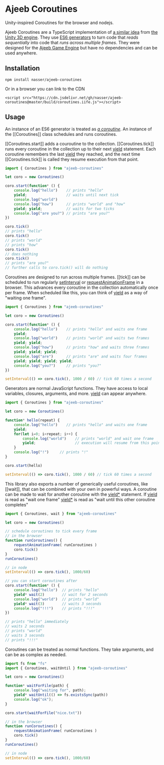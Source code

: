# Ajeeb Coroutines

Unity-inspired Coroutines for the browser and nodejs.

Ajeeb Coroutines are a TypeScript implementation of [a similar idea][unicoro]
from [the Unity 3D engine][unity]. They use [ES6 generators][es6gen] to turn
code that *reads sequentially* into code that *runs across multiple frames*.
They were designed for the [Ajeeb Game Engine][ajeeb] but have no dependencies
and can be used anywhere.

## Installation

```
npm install nasser/ajeeb-coroutines
```

Or in a browser you can link to the CDN

```
<script src="https://cdn.jsdelivr.net/gh/nasser/ajeeb-coroutines@master/build/coroutines.iife.js"></script>
```

## Usage

An instance of an ES6 generator is treated as [*a coroutine*][wikicoro]. An
instance of the [[Coroutines]] class schedules and runs coroutines.

[[Coroutines.start]] adds a couroutine to the collection. [[Coroutines.tick]]
runs every coroutine in the collection up to their next [yield][yielddoc]
statement. Each coroutine remembers the last [yield][yielddoc] they reached, and
the next time [[Coroutines.tick]] is called they resume execution from that
point.

```js
import { Coroutines } from "ajeeb-coroutines"

let coro = new Coroutines()

coro.start(function* () {
    console.log("hello")    // prints "hello"
    yield;                  // waits until next tick
    console.log("world")  
    console.log("how")      // prints "world" and "how"
    yield; yield;           // waits for two ticks
    console.log("are you?") // prints "are you?"
})

coro.tick()
// prints "hello"
coro.tick()
// prints "world"
// prints "how"
coro.tick()
// does nothing
coro.tick()
// prints "are you?"
// further calls to coro.tick() will do nothing
```

Coroutines are designed to run across multiple frames. [[tick]] can be scheduled
to run regularly [setInterval][si] or [requestAnimationFrame][raf] in a browser. 
This advances every coroutine in the collection automatically once per frame.
When scheduled like this, you can think of [yield][yielddoc] as a way of
"waiting one frame".

```js
import { Coroutines } from "ajeeb-coroutines"

let coro = new Coroutines()

coro.start(function* () {
    console.log("hello")    // prints "hello" and waits one frame
    yield;
    console.log("world")    // prints "world" and waits two frames
    yield; yield;
    console.log("how")      // prints "how" and waits three frames
    yield; yield; yield;
    console.log("are")      // prints "are" and waits four frames
    yield; yield; yield; yield;
    console.log("you?")     // prints "you?"
})

setInterval(() => coro.tick(), 1000 / 60) // tick 60 times a second
```

Generators are normal JavaScript functions. They have access to local variables,
closures, arguments, and more. [yield][yielddoc] can appear anywhere.

```js
import { Coroutines } from "ajeeb-coroutines"

let coro = new Coroutines()

function* hello(repeat) {
    console.log("hello")    // prints "hello" and waits one frame
    yield;
    for(let i=0; i<repeat; i++) { 
        console.log("world")    // prints "world" and wait one frame
        yield;                  // execution will resume from this point 
    }
    console.log("!")     // prints "!"
}

coro.start(hello)

setInterval(() => coro.tick(), 1000 / 60) // tick 60 times a second
```

This library also exports a number of generically useful coroutines, like [[wait]],
that can be combined with your own in powerful ways. A coroutine can be made to
wait for another coroutine with the [yield*][yieldstar] statement. If
[yield][yielddoc] is read as "wait one frame" [yield*][yieldstar] is read as
"wait until this other coroutine completes"

```js
import { Coroutines, wait } from "ajeeb-coroutines"

let coro = new Coroutines()

// schedule coroutines to tick every frame
// in the browser
function runCoroutines() {
    requestAnimationFrame( runCoroutines )
    coro.tick()
}
runCoroutines()

// in node
setInterval(() => coro.tick(), 1000/60)

// you can start coroutines after 
coro.start(function* () {
    console.log("hello")  // prints "hello"
    yield* wait(2)        // wait for 2 seconds
    console.log("world")  // prints "world"
    yield* wait(3)        // waits 3 seconds
    console.log("!!!")    // prints "!!!"
})

// prints "hello" immediately 
// waits 2 seconds
// prints "world" 
// waits 3 seconds
// prints "!!!" 
```

Coroutines can be treated as normal functions. They take arguments, and can be as complex as needed.

```js
import fs from "fs"
import { Coroutines, waitUntil } from "ajeeb-coroutines"

let coro = new Coroutines()

function* waitForFile(path) {
    console.log("waiting for", path);
    yield* waitUntil(() => fs.existsSync(path))
    console.log("ok");
}

coro.start(waitForFile("nice.txt"))

// in the browser
function runCoroutines() {
    requestAnimationFrame( runCoroutines )
    coro.tick()
}
runCoroutines()

// in node
setInterval(() => coro.tick(), 1000/60)
```

[es6gen]: https://developer.mozilla.org/en-US/docs/Web/JavaScript/Reference/Global_Objects/Generator
[ajeeb]: http://ajeeb.games
[yieldstar]: https://developer.mozilla.org/en-US/docs/Web/JavaScript/Reference/Operators/yield*
[yielddoc]: https://developer.mozilla.org/en-US/docs/Web/JavaScript/Reference/Operators/yield
[unity]: https://www.unity3d.com/
[unicoro]: https://docs.unity3d.com/Manual/Coroutines.html
[wikicoro]: https://en.wikipedia.org/wiki/Coroutine
[raf]: https://developer.mozilla.org/en-US/docs/Web/API/window/requestAnimationFrame
[si]: https://developer.mozilla.org/en-US/docs/Web/API/WindowOrWorkerGlobalScope/setInterval
